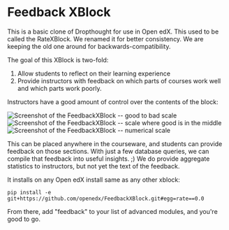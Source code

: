 Feedback XBlock
==========

This is a basic clone of Dropthought for use in Open edX. This used to
be called the RateXBlock. We renamed it for better consistency. We are
keeping the old one around for backwards-compatibility.

The goal of this XBlock is two-fold:

1. Allow students to reflect on their learning experience
2. Provide instructors with feedback on which parts of courses work
   well and which parts work poorly.

Instructors have a good amount of control over the contents of
the block:

![Screenshot of the FeedbackXBlock -- good to bad scale](happy_sad_example.png)
![Screenshot of the FeedbackXBlock -- scale where good is in the middle](happy_sad_happy_example.png)
![Screenshot of the FeedbackXBlock -- numerical scale](numerical_example.png)

This can be placed anywhere in the courseware, and students can
provide feedback on those sections. With just a few database queries,
we can compile that feedback into useful insights. ;) We do provide
aggregate statistics to instructors, but not yet the text of the
feedback.

It installs on any Open edX install same as any other xblock:

    pip install -e git+https://github.com/openedx/FeedbackXBlock.git#egg=rate==0.0

From there, add "feedback" to your list of advanced modules, and you're 
good to go. 
